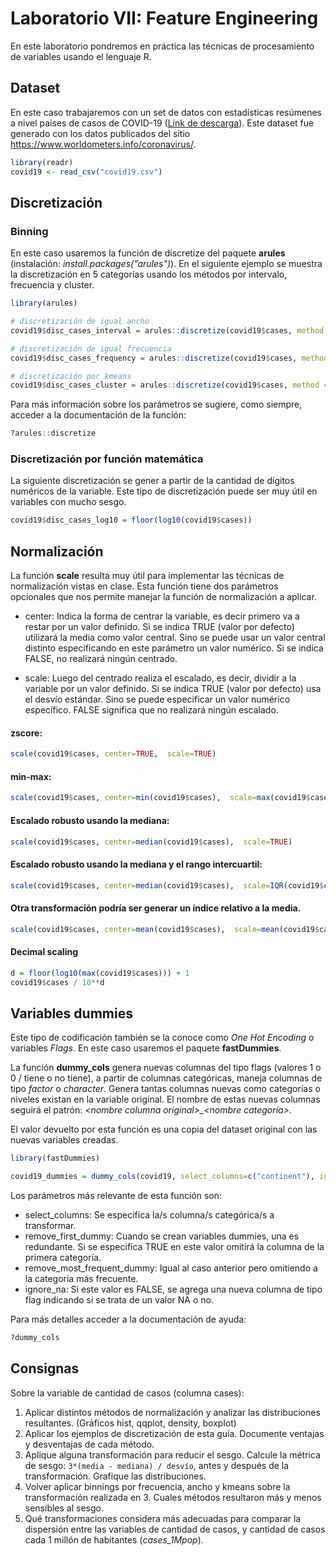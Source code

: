 # Laboratorio VII: Feature Engineering

En este laboratorio pondremos en práctica las técnicas de procesamiento de variables usando el lenguaje R. 

## Dataset
En este caso trabajaremos con un set de datos con estadísticas resúmenes a nivel países de casos de COVID-19 ([Link de descarga](https://github.com/dmuba/dmuba.github.io/blob/master/Practicos/LAB07_2020/covid19.csv)). Este dataset fue generado con los datos publicados del sitio https://www.worldometers.info/coronavirus/.


```r
library(readr)
covid19 <- read_csv("covid19.csv")
```

## Discretización

### Binning

En este caso usaremos la función de discretize del paquete **arules** (instalación: *install.packages("arules")*).
En el siguiente ejemplo se muestra la discretización en 5 categorías usando los métodos por intervalo, frecuencia y cluster.

```r
library(arules)

# discretización de igual ancho
covid19$disc_cases_interval = arules::discretize(covid19$cases, method = "interval", breaks = 5, labels=c("muy_bajo", "bajo", "medio", "alto", "muy_alto"))

# discretización de igual frecuencia
covid19$disc_cases_frequency = arules::discretize(covid19$cases, method = "frequency", breaks = 5, labels=c("muy_bajo", "bajo", "medio", "alto", "muy_alto"))

# discretización por kmeans
covid19$disc_cases_cluster = arules::discretize(covid19$cases, method = "cluster", breaks = 5, labels=c("muy_bajo", "bajo", "medio", "alto", "muy_alto"))

```

Para más información sobre los parámetros se sugiere, como siempre, acceder a la documentación de la función:

```r
?arules::discretize
```


### Discretización por función matemática

La siguiente discretización se gener a partir de la cantidad de dígitos numéricos de la variable. Este tipo de discretización puede ser muy útil en variables con mucho sesgo.

```r
covid19$disc_cases_log10 = floor(log10(covid19$cases))
```

## Normalización

La función **scale** resulta muy útil para implementar las técnicas de normalización vistas en clase. Esta función tiene dos parámetros opcionales que nos permite manejar la función de normalización a aplicar.

* center: Indica la forma de centrar la variable, es decir primero va a restar por un valor definido. Si se indica TRUE (valor por defecto) utilizará la media como valor central. Sino se puede usar un valor central distinto especificando en este parámetro un valor numérico. Si se indica FALSE, no realizará ningún centrado.

* scale: Luego del centrado realiza el escalado, es decir, dividir a la variable por un valor definido. Si se indica TRUE (valor por defecto) usa el desvío estándar. Sino se puede especificar un valor numérico específico. FALSE significa que no realizará ningún escalado. 

#### zscore:
```r
scale(covid19$cases, center=TRUE,  scale=TRUE)
```
#### min-max:
```r
scale(covid19$cases, center=min(covid19$cases),  scale=max(covid19$cases) - min(covid19$cases))
```
####  Escalado robusto usando la mediana:
```r
scale(covid19$cases, center=median(covid19$cases),  scale=TRUE)
```

####  Escalado robusto usando la mediana y el rango intercuartil:
```r
scale(covid19$cases, center=median(covid19$cases),  scale=IQR(covid19$cases))
```

####  Otra transformación podría ser generar un índice relativo a la media.
```r
scale(covid19$cases, center=mean(covid19$cases),  scale=mean(covid19$cases))
```

#### Decimal scaling
```r
d = floor(log10(max(covid19$cases))) + 1
covid19$cases / 10**d 
```

## Variables dummies

Este tipo de codificación también se la conoce como *One Hot Encoding* o variables *Flags*. En este caso usaremos el paquete **fastDummies**.

La función **dummy_cols** genera nuevas columnas del tipo flags (valores 1 o 0 / tiene o no tiene), a partir de columnas categóricas, maneja columnas de tipo *factor* o *character*. Genera tantas columnas nuevas como categorías o niveles existan en la variable original. El nombre de estas nuevas columnas seguirá el patrón: *\<nombre columna original>_<nombre categoría>*.

El valor devuelto por esta función es una copia del dataset original con las nuevas variables creadas.

```r
library(fastDummies)

covid19_dummies = dummy_cols(covid19, select_columns=c("continent"), ignore_na=TRUE)
```
Los parámetros más relevante de esta función son:

* select_columns: Se especifica la/s columna/s categórica/s a transformar.
* remove_first_dummy: Cuando se crean variables dummies, una es redundante. Si se especifica TRUE en este valor omitirá la columna de la primera categoría.
* remove_most_frequent_dummy: Igual al caso anterior pero omitiendo a la categoría más frecuente.
* ignore_na: Si este valor es FALSE, se agrega una nueva columna de tipo flag indicando si se trata de un valor NA o no.

Para más detalles acceder a la documentación de ayuda:

```r
?dummy_cols
```

## Consignas

Sobre la variable de cantidad de casos (columna cases):

1. Aplicar distintos métodos de normalización y analizar las distribuciones resultantes. (Gráficos hist, qqplot, density, boxplot)
2. Aplicar los ejemplos de discretización de esta guía. Documente ventajas y desventajas de cada método.
3. Aplique alguna transformación para reducir el sesgo. Calcule la métrica de sesgo: ```3*(media - mediana) / desvío```, antes y después de la transformación. Grafique las distribuciones.
4. Volver aplicar binnings por frecuencia, ancho y kmeans sobre la transformación realizada en 3. Cuales métodos resultaron más y menos sensibles al sesgo.
5. Qué transformaciones considera más adecuadas para comparar la dispersión entre las variables de cantidad de casos, y cantidad de casos cada 1 millón de habitantes (*cases_1Mpop*).


